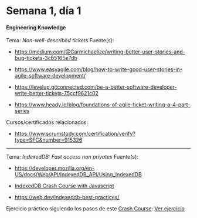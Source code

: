 # Semana 1, día 1

#### Engineering Knowledge

Tema: _Non-well-described tickets_
Fuente(s):

- https://medium.com/@Carmichaelize/writing-better-user-stories-and-bug-tickets-3cb5165e7db

- https://www.easyagile.com/blog/how-to-write-good-user-stories-in-agile-software-development/

- https://levelup.gitconnected.com/be-a-better-software-developer-write-better-tickets-75ccf9621c02

- https://www.heady.io/blog/foundations-of-agile-ticket-writing-a-4-part-series

Cursos/certificados relacionados:

- https://www.scrumstudy.com/certification/verify?type=SFC&number=915326

---

Tema: _IndexedDB: Fast access non privates_
Fuente(s):

- https://developer.mozilla.org/en-US/docs/Web/API/IndexedDB_API/Using_IndexedDB

- [IndexedDB Crash Course with Javascript](https://www.youtube.com/watch?v=vb7fkBeblcw)

- https://web.dev/indexeddb-best-practices/

Ejercicio práctico siguiendo los pasos de este [Crash Course](https://www.youtube.com/watch?v=vb7fkBeblcw): [Ver ejercicio](index.html)
